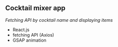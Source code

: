 ## Cocktail mixer app

_Fetching API by cocktail name and displaying items_


- React.js
- fetching API (Axios)
- GSAP animation